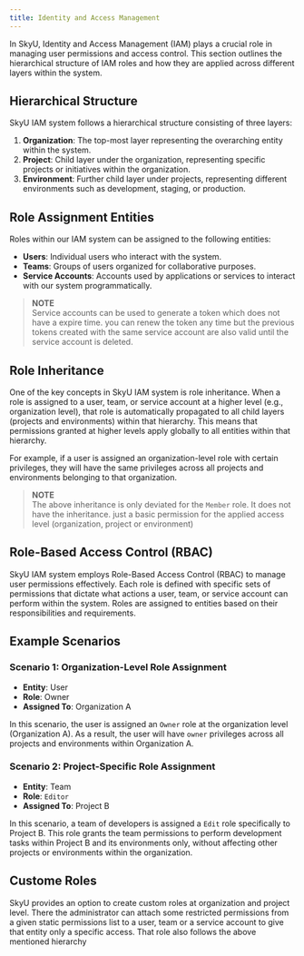```yaml
---
title: Identity and Access Management
---
```


In SkyU, Identity and Access Management (IAM) plays a crucial role in managing user permissions and access control. This section outlines the hierarchical structure of IAM roles and how they are applied across different layers within the system.

## Hierarchical Structure

SkyU IAM system follows a hierarchical structure consisting of three layers:

1. **Organization**: The top-most layer representing the overarching entity within the system.
2. **Project**: Child layer under the organization, representing specific projects or initiatives within the organization.
3. **Environment**: Further child layer under projects, representing different environments such as development, staging, or production.

## Role Assignment Entities

Roles within our IAM system can be assigned to the following entities:

- **Users**: Individual users who interact with the system.
- **Teams**: Groups of users organized for collaborative purposes.
- **Service Accounts**: Accounts used by applications or services to interact with our system programmatically.

> **NOTE**<br/>
> Service accounts can be used to generate a token which does not have a expire time. you can renew the token any time but the previous tokens created with the same service account are also valid until the service account is deleted.

## Role Inheritance

One of the key concepts in SkyU IAM system is role inheritance. When a role is assigned to a user, team, or service account at a higher level (e.g., organization level), that role is automatically propagated to all child layers (projects and environments) within that hierarchy. This means that permissions granted at higher levels apply globally to all entities within that hierarchy.

For example, if a user is assigned an organization-level role with certain privileges, they will have the same privileges across all projects and environments belonging to that organization.

> **NOTE**<br/>
> The above inheritance is only deviated for the `Member` role. It does not have the inheritance. just a basic permission for the applied access level (organization, project or environment)

## Role-Based Access Control (RBAC)

SkyU IAM system employs Role-Based Access Control (RBAC) to manage user permissions effectively. Each role is defined with specific sets of permissions that dictate what actions a user, team, or service account can perform within the system. Roles are assigned to entities based on their responsibilities and requirements.

## Example Scenarios

### Scenario 1: Organization-Level Role Assignment

- **Entity**: User
- **Role**: Owner
- **Assigned To**: Organization A

In this scenario, the user is assigned an `Owner` role at the organization level (Organization A). As a result, the user will have `owner` privileges across all projects and environments within Organization A.

### Scenario 2: Project-Specific Role Assignment

- **Entity**: Team
- **Role**: `Editor`
- **Assigned To**: Project B

In this scenario, a team of developers is assigned a `Edit` role specifically to Project B. This role grants the team permissions to perform development tasks within Project B and its environments only, without affecting other projects or environments within the organization.

## Custome Roles

SkyU provides an option to create custom roles at organization and project level. There the administrator can attach some restricted permissions from a given static permissions list to a user, team or a service account to give that entity only a specific access. That role also follows the above mentioned hierarchy


